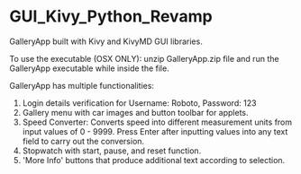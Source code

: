 # GUI_Kivy_Python_Revamp
GalleryApp built with Kivy and KivyMD GUI libraries.

To use the executable (OSX ONLY): unzip GalleryApp.zip file and run the GalleryApp executable while inside the file.

GalleryApp has multiple functionalities:
1) Login details verification for Username: Roboto, Password: 123
2) Gallery menu with car images and button toolbar for applets.
3) Speed Converter: Converts speed into different measurement units from input values of 0 - 9999. Press Enter after inputting values into any text field to carry out the conversion.
4) Stopwatch with start, pause, and reset function.
5) 'More Info' buttons that produce additional text according to selection.
